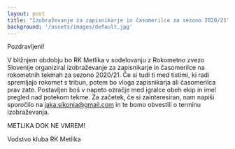 ```yaml
---
layout: post
title: "Izobraževanje za zapisnikarje in časomerilce za sezono 2020/21"
background: '/assets/images/default.jpg'
---
```


Pozdravljeni!

V bližnjem obdobju bo RK Metlika v sodelovanju z Rokometno zvezo Slovenije organiziral izobraževanje za zapisnikarje in časomerilce na rokometnih tekmah za sezono 2020/21. Če si tudi ti med tistimi, ki radi spremljajo rokomet s tribun, potem bo vloga zapisnikarja ali časomerilca prav zate. Postavljen boš v napeto ozračje med igralce obeh ekip in imel pregled nad potekom tekme.
Za začetek, če si zainteresiran, nam napiši sporočilo na jaka.sikonja@gmail.com in te bomo obvestili o terminu izobraževanja.

METLIKA DOK NE VMREM!

Vodstvo kluba RK Metlika
